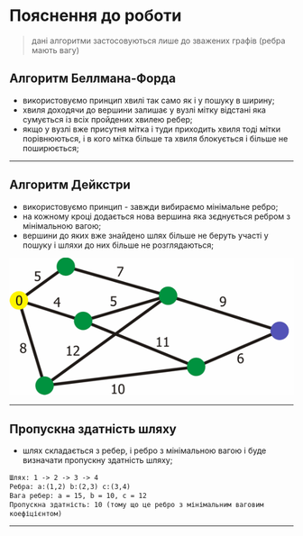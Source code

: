 # Пояснення до роботи
> дані алгоритми застосовуються лише до зважених графів (ребра мають вагу)

## Алгоритм Беллмана-Форда
- використовуємо принцип хвилі так само як і у пошуку в ширину;
- хвиля доходячи до вершини залишає у вузлі мітку відстані яка сумується із всіх пройдених хвилею ребер;
- якщо у вузлі вже присутня мітка і туди приходить хвиля тоді мітки порівнюються, і в кого мітка більше та хвиля блокується і більше не поширюється; 
---

## Алгоритм Дейкстри
- використовуємо принцип - завжди вибираємо мінімальне ребро;
- на кожному кроці додається нова вершина яка зєднується ребром з мінімальною вагою;
- вершини до яких вже знайдено шлях більше не беруть участі у пошуку і шляхи до них більше не розглядаються;

![alt text](https://github.com/BobasB/lab_example/blob/master/lab_guidance/4_/dejkstra.gif "Приклад алгоритму Дейкстри")

---

## Пропускна здатність шляху
- шлях складається з ребер, і ребро з мінімальною вагою і буде визначати пропускну здатність шляху;
```text
Шлях: 1 -> 2 -> 3 -> 4
Ребра: a:(1,2) b:(2,3) c:(3,4)
Вага ребер: а = 15, b = 10, c = 12
Пропускна здатність: 10 (тому що це ребро з мінімальним ваговим коефіцієнтом)
```

---